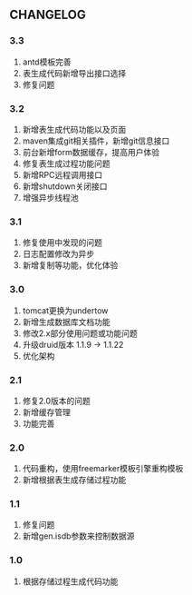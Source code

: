 ## CHANGELOG

### 3.3
1. antd模板完善
2. 表生成代码新增导出接口选择
3. 修复问题

### 3.2
1. 新增表生成代码功能以及页面
2. maven集成git相关插件，新增git信息接口
3. 前台新增form数据缓存，提高用户体验
4. 修复表生成过程功能问题
5. 新增RPC远程调用接口
6. 新增shutdown关闭接口
7. 增强异步线程池

### 3.1
1. 修复使用中发现的问题
2. 日志配置修改为异步
3. 新增复制等功能，优化体验

### 3.0

1. tomcat更换为undertow
2. 新增生成数据库文档功能
3. 修改2.x部分使用问题或功能问题
4. 升级druid版本 1.1.9 -> 1.1.22
5. 优化架构

### 2.1
1. 修复2.0版本的问题
2. 新增缓存管理
3. 功能完善

### 2.0
1. 代码重构，使用freemarker模板引擎重构模板
2. 新增根据表生成存储过程功能

### 1.1
1. 修复问题
2. 新增gen.isdb参数来控制数据源

### 1.0
1. 根据存储过程生成代码功能